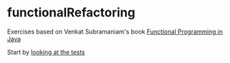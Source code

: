 # functionalRefactoring

Exercises based on Venkat Subramaniam's book [Functional Programming in Java](https://www.amazon.com/Functional-Programming-Java-Harnessing-Expressions-ebook/dp/B00J8W0OTI/ref=dp_kinw_strp_1)

Start by [looking at the tests](test/java)
